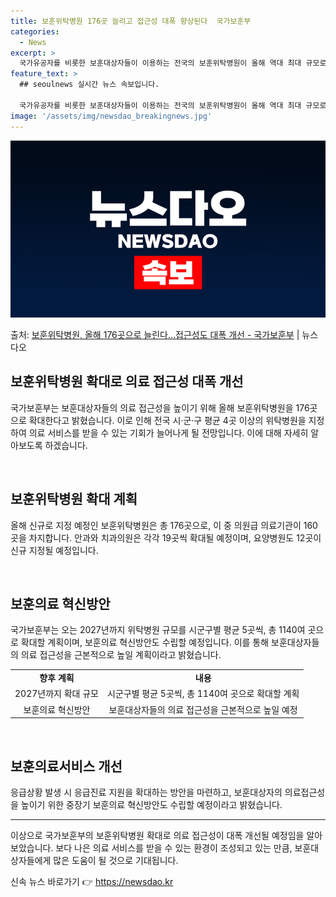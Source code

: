 ```yaml
---
title: 보훈위탁병원 176곳 늘리고 접근성 대폭 향상된다  국가보훈부
categories:
  - News
excerpt: >
  국가유공자를 비롯한 보훈대상자들이 이용하는 전국의 보훈위탁병원이 올해 역대 최대 규모로 신규 지정돼 의료 접…
feature_text: >
  ## seoulnews 실시간 뉴스 속보입니다.

  국가유공자를 비롯한 보훈대상자들이 이용하는 전국의 보훈위탁병원이 올해 역대 최대 규모로 신규 지정돼 의료 접…
image: '/assets/img/newsdao_breakingnews.jpg'
---
```


![뉴스다오 속보](/assets/img/newsdao_breakingnews.jpg)

<p>출처: <a href="https://newsdao.kr/3497" rel="dofollow">보훈위탁병원, 올해 176곳으로 늘린다…접근성도 대폭 개선 - 국가보훈부</a> | 뉴스다오</p>

<h2 data-ke-size="size26">보훈위탁병원 확대로 의료 접근성 대폭 개선</h2>
국가보훈부는 보훈대상자들의 의료 접근성을 높이기 위해 올해 보훈위탁병원을 176곳으로 확대한다고 밝혔습니다. 이로 인해 전국 시·군·구 평균 4곳 이상의 위탁병원을 지정하여 의료 서비스를 받을 수 있는 기회가 늘어나게 될 전망입니다. 이에 대해 자세히 알아보도록 하겠습니다.

<p data-ke-size="size16">&nbsp;</p>

<h2 data-ke-size="size24">보훈위탁병원 확대 계획</h2>
<p data-ke-size="size16">올해 신규로 지정 예정인 보훈위탁병원은 총 176곳으로, 이 중 의원급 의료기관이 160곳을 차지합니다. 안과와 치과의원은 각각 19곳씩 확대될 예정이며, 요양병원도 12곳이 신규 지정될 예정입니다.</p>

<p data-ke-size="size16">&nbsp;</p>

<h2 data-ke-size="size24">보훈의료 혁신방안</h2>
<p data-ke-size="size16">국가보훈부는 오는 2027년까지 위탁병원 규모를 시군구별 평균 5곳씩, 총 1140여 곳으로 확대할 계획이며, 보훈의료 혁신방안도 수립할 예정입니다. 이를 통해 보훈대상자들의 의료 접근성을 근본적으로 높일 계획이라고 밝혔습니다.</p>

<table>
  <tr>
    <td style="text-align: center; height: 17px;"><b>향후 계획</b></td>
    <td style="text-align: center; height: 17px;"><b>내용</b></td>
  </tr>
  <tr>
    <td style="text-align: center; height: 17px;">2027년까지 확대 규모</td>
    <td style="text-align: center; height: 17px;">시군구별 평균 5곳씩, 총 1140여 곳으로 확대할 계획</td>
  </tr>
  <tr>
    <td style="text-align: center; height: 17px;">보훈의료 혁신방안</td>
    <td style="text-align: center; height: 17px;">보훈대상자들의 의료 접근성을 근본적으로 높일 예정</td>
  </tr>
</table>

<p data-ke-size="size16">&nbsp;</p>

<h2 data-ke-size="size24">보훈의료서비스 개선</h2>
<p data-ke-size="size16">응급상황 발생 시 응급진료 지원을 확대하는 방안을 마련하고, 보훈대상자의 의료접근성을 높이기 위한 중장기 보훈의료 혁신방안도 수립할 예정이라고 밝혔습니다.</p>

<hr>

이상으로 국가보훈부의 보훈위탁병원 확대로 의료 접근성이 대폭 개선될 예정임을 알아보았습니다. 보다 나은 의료 서비스를 받을 수 있는 환경이 조성되고 있는 만큼, 보훈대상자들에게 많은 도움이 될 것으로 기대됩니다. 

신속 뉴스 바로가기 👉 <a href="https://newsdao.kr" rel="dofollow">https://newsdao.kr</a>


